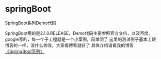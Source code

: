 # springBoot
SpringBoot系列Demo代码

SpringBoot用的是2.1.0.RELEASE，Demo代码主要参照官方文档，以及百度、google写的，每一个子工程就是一个小案例，简单明了
这里的测试例子基本上跟博客的一样，没什么修改，大家看博客就好了
具体介绍请看我的博客[《SpringBoot系列》](https://www.cnblogs.com/huanzi-qch/category/1355280.html) 
